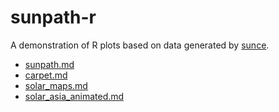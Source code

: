 # sunpath-r

A demonstration of R plots based on data generated by [sunce](https://github.com/klausbrunner/sunce).

* [sunpath.md](sunpath.md)
* [carpet.md](carpet.md)
* [solar_maps.md](solar_maps.md)
* [solar_asia_animated.md](solar_asia_animated.md)
